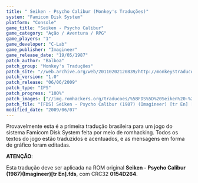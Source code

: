 ```yaml
---
title: " Seiken - Psycho Calibur (Monkey's Traduções)"
system: "Famicom Disk System"
platform: "Console"
game_title: "Seiken - Psycho Calibur"
game_category: "Ação / Aventura / RPG"
game_players: "1"
game_developer: "C-Lab"
game_publisher: "Imagineer"
game_release_date: "19/05/1987"
patch_author: "Balboa"
patch_group: "Monkey's Traduções"
patch_site: "//web.archive.org/web/20110202120839/http://monkeystraducoes.com/"
patch_version: "1.0"
patch_release: "06/06/2009"
patch_type: "IPS"
patch_progress: "100%"
patch_images: ["//img.romhackers.org/traducoes/%5BFDS%5D%20Seiken%20-%20Psycho%20Calibur%20-%20Monkey's%20Tradu%C3%A7%C3%B5es%20-%201.png","//img.romhackers.org/traducoes/%5BFDS%5D%20Seiken%20-%20Psycho%20Calibur%20-%20Monkey's%20Tradu%C3%A7%C3%B5es%20-%202.png","//img.romhackers.org/traducoes/%5BFDS%5D%20Seiken%20-%20Psycho%20Calibur%20-%20Monkey's%20Tradu%C3%A7%C3%B5es%20-%203.png"]
patch_file: "[FDS] Seiken - Psycho Calibur (1987) (Imagineer) [tr En] [T-BR] [T-Balboa G-Monkey's Traduções] [V-1.0 P-100% A-2009].7z"
modified_date: "2009/06/07"
---
```

Provavelmente esta é a primeira tradução brasileira para um jogo do sistema Famicom Disk System feita por meio de romhacking. Todos os textos do jogo estão traduzidos e acentuados, e as mensagens em forma de gráfico foram editadas.

<b>ATENÇÃO</b>:

Esta tradução deve ser aplicada na ROM original <b>Seiken - Psycho Calibur (1987)(Imagineer)[tr En].fds</b>, com CRC32 <b>0154D264</b>.
